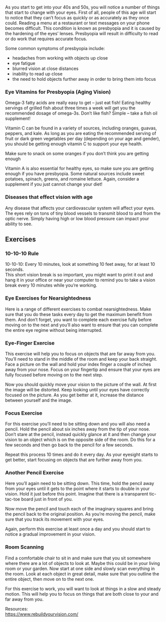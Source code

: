 
As you start to get into your 40s and 50s, you will notice a number of things that start to change with your eyes. First of all, people of this age will start to notice that they can’t focus as quickly or as accurately as they once could. Reading a menu at a restaurant or text messages on your phone becomes difficult. This condition is known as presbyopia and it is caused by the hardening of the eyes’ lenses. Presbyopia will result in difficulty to read or do work that requires accurate focus.  

Some common symptoms of presbyopia include:  
- headaches from working with objects up close
- eye fatigue
- blurred vision at close distances
- inability to read up close
- the need to hold objects further away in order to bring them into focus

### Eye Vitamins for Presbyopia (Aging Vision)  
Omega-3 fatty acids are really easy to get – just eat fish! Eating healthy servings of grilled fish about three times a week will get you the recommended dosage of omega-3s. Don’t like fish? Simple – take a fish oil supplement!

Vitamin C can be found in a variety of sources, including oranges, guavas, peppers, and kale. As long as you are eating the recommended serving of fruit or dark green vegetables per day (depending on your age and gender), you should be getting enough vitamin C to support your eye health.

Make sure to snack on some oranges if you don’t think you are getting enough

Vitamin A is also essential for healthy eyes, so make sure you are getting enough if you have presbyopia. Some natural sources include sweet potatoes, spinach, greens, and romaine lettuce. Again, consider a supplement if you just cannot change your diet!

### Diseases that effect vision with age 
 Any disease that affects your cardiovascular system will affect your eyes. The eyes rely on tons of tiny blood vessels to transmit blood to and from the optic nerve. Simply having high or low blood pressure can impact your ability to see.  
 
## Exercises

### 10-10-10 Rule
 10-10-10: Every 10 minutes, look at something 10 feet away, for at least 10 seconds.  
 This short vision break is so important, you might want to print it out and hang it in your office or near your computer to remind you to take a vision break every 10 minutes while you’re working.  


### Eye Exercises for Nearsightedness
Here is a range of different exercises to combat nearsightedness. Make sure that you do these tasks every day to get the maximum benefit from them. And don’t forget, you want to complete each exercise fully before moving on to the next and you’ll also want to ensure that you can complete the entire eye regime without being interrupted.

### Eye-Finger Exercise
This exercise will help you to focus on objects that are far away from you. You’ll need to stand in the middle of the room and keep your back straight. Face a picture on the wall and hold your index finger a couple of inches away from your nose. Focus on your fingertip and ensure that your eyes are fully focused before moving on to the next step.

Now you should quickly move your vision to the picture of the wall. At first the image will be distorted. Keep looking until your eyes have correctly focused on the picture. As you get better at it, increase the distance between yourself and the image.

### Focus Exercise
For this exercise you’ll need to be sitting down and you will also need a pencil. Hold the pencil about six inches away from the tip of your nose. Don’t stare at the pencil, instead quickly glance at it and then change your vision to an object which is on the opposite side of the room. Do this for a few seconds and then go back to the pencil for a few seconds.

Repeat this process 10 times and do it every day. As your eyesight starts to get better, start focusing on objects that are further away from you.

### Another Pencil Exercise
Here you’ll again need to be sitting down. This time, hold the pencil away from your eyes until it gets to the point where it starts to double in your vision. Hold it just before this point. Imagine that there is a transparent tic-tac-toe board just in front of you.

Now move the pencil and touch each of the imaginary squares and bring the pencil back to the original position. As you’re moving the pencil, make sure that you track its movement with your eyes.

Again, perform this exercise at least once a day and you should start to notice a gradual improvement in your vision.

### Room Scanning
Find a comfortable chair to sit in and make sure that you sit somewhere where there are a lot of objects to look at. Maybe this could be in your living room or your garden. Now start at one side and slowly scan everything in the room. Look at each object in great detail, make sure that you outline the entire object, then move on to the next one.

For this exercise to work, you will want to look at things in a slow and steady motion. This will help you to focus on things that are both close to your and far away from you.



Resources:  
https://www.rebuildyourvision.com/
 
 
